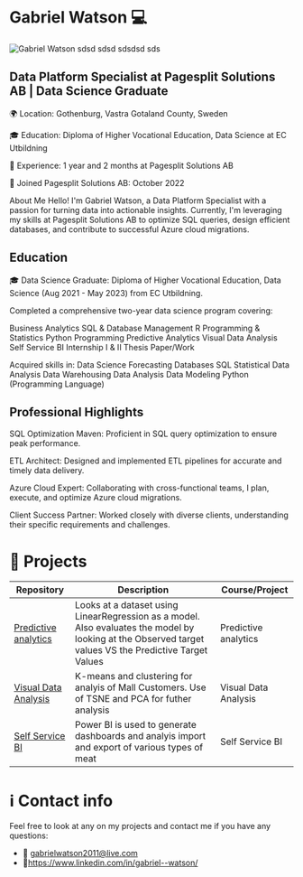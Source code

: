 # Gabriel Watson :computer:
![Gabriel Watson sdsd sdsd sdsdsd sds](https://github.com/GabrielWatson1/GabrielWatson1/assets/97103827/ee3740fc-1fd5-4298-945c-91b66d889c1f)



## Data Platform Specialist at Pagesplit Solutions AB | Data Science Graduate

🌍 Location: Gothenburg, Vastra Gotaland County, Sweden

🎓 Education: Diploma of Higher Vocational Education, Data Science at EC Utbildning

📅 Experience: 1 year and 2 months at Pagesplit Solutions AB

📆 Joined Pagesplit Solutions AB: October 2022

About Me
Hello! I'm Gabriel Watson, a Data Platform Specialist with a passion for turning data into actionable insights. Currently, I'm leveraging my skills at Pagesplit Solutions AB to optimize SQL queries, design efficient databases, and contribute to successful Azure cloud migrations.

## Education
🎓 Data Science Graduate: Diploma of Higher Vocational Education, Data Science (Aug 2021 - May 2023) from EC Utbildning.

Completed a comprehensive two-year data science program covering:

Business Analytics
SQL & Database Management
R Programming & Statistics
Python Programming
Predictive Analytics
Visual Data Analysis
Self Service BI
Internship I & II
Thesis Paper/Work

Acquired skills in:
Data Science
Forecasting
Databases
SQL
Statistical Data Analysis
Data Warehousing
Data Analysis
Data Modeling
Python (Programming Language)

## Professional Highlights
SQL Optimization Maven: Proficient in SQL query optimization to ensure peak performance.

ETL Architect: Designed and implemented ETL pipelines for accurate and timely data delivery.

Azure Cloud Expert: Collaborating with cross-functional teams, I plan, execute, and optimize Azure cloud migrations.

Client Success Partner: Worked closely with diverse clients, understanding their specific requirements and challenges.

# 👜 Projects 
| Repository | Description | Course/Project |
| --- | --- | --- |
| [Predictive analytics](https://github.com/GabrielWatson1/Prediktiv_Analys) | Looks at a dataset using LinearRegression as a model. Also evaluates the model by looking at the Observed target values VS the Predictive Target Values | Predictive analytics |
| [Visual Data Analysis](https://github.com/GabrielWatson1/VisuellData_Analys) | K-means and clustering for analyis of Mall Customers. Use of TSNE and PCA for futher analysis | Visual Data Analysis |
| [Self Service BI](https://github.com/GabrielWatson1/SSBI) | Power BI is used to generate dashboards and analyis import and export of various types of meat | Self Service BI |


#  ℹ️ Contact info

Feel free to look at any on my projects and contact me if you have any questions:
- 📧 gabrielwatson2011@live.com 
- 🔗https://www.linkedin.com/in/gabriel--watson/
<!--
**GabrielWatson1![Gabriel Watson](https://user-images.githubusercontent.com/97103827/235609283-706def0d-feab-42ea-bb0a-f8f1652166e4.png)
/GabrielWatson1** is a ✨ _special_ ✨ repository because its `README.md` (this file) appears on your GitHub profile.

Here are some ideas to get you started:

- 🔭 I’m currently working on ...
- 🌱 I’m currently learning ...
- 👯 I’m looking to collaborate on ...
- 🤔 I’m looking for help with ...
- 💬 Ask me about ...
- 📫 How to reach me: ...
- 😄 Pronouns: ...
- ⚡ Fun fact: ...
-->

